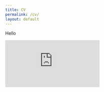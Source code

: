 ```yaml
---
title: CV
permalink: /cv/
layout: default
---
```


Hello

<embed src="https://sumanbogati.github.io/sample.pdf" type="application/pdf" />
